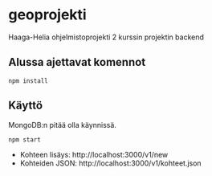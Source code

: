 # geoprojekti
Haaga-Helia ohjelmistoprojekti 2 kurssin projektin backend

## Alussa ajettavat komennot
```
npm install
```

## Käyttö
MongoDB:n pitää olla käynnissä.
```
npm start
```
* Kohteen lisäys: http://localhost:3000/v1/new
* Kohteiden JSON: http://localhost:3000/v1/kohteet.json
